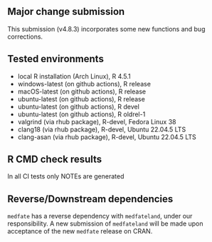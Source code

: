 ## Major change submission

This submission (v4.8.3) incorporates some new functions and bug corrections.

## Tested environments

* local R installation (Arch Linux), R 4.5.1
* windows-latest (on github actions), R release
* macOS-latest (on github actions), R release
* ubuntu-latest (on github actions), R release
* ubuntu-latest (on github actions), R devel
* ubuntu-latest (on github actions), R oldrel-1
* valgrind (via rhub package), R-devel, Fedora Linux 38
* clang18 (via rhub package), R-devel, Ubuntu 22.04.5 LTS
* clang-asan (via rhub package), R-devel, Ubuntu 22.04.5 LTS

## R CMD check results

In all CI tests only NOTEs are generated

## Reverse/Downstream dependencies

`medfate` has a reverse dependency with `medfateland`, under our responsibility. 
A new submission of `medfateland` will be made upon acceptance of the new `medfate` release on CRAN.
